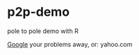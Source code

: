 # p2p-demo
pole to pole demo with R

[Google](http://www.google,com) your problems away, or:
yahoo.com
